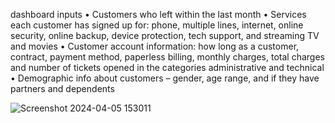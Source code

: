 dashboard inputs
• Customers who left within the last month
• Services each customer has signed up for: phone, multiple lines, internet, online security, online backup, device protection, tech
support, and streaming TV and movies
• Customer account information: how long as a customer, contract, payment method, paperless billing, monthly charges, total charges
and number of tickets opened in the categories administrative and technical
• Demographic info about customers – gender, age range, and if they have partners and dependents

![Screenshot 2024-04-05 153011](https://github.com/tejashreeG17/DSM_PowerBi_Challenge/assets/120238929/d03c1977-0cad-42b6-b4f0-ccd4c43cd983)
